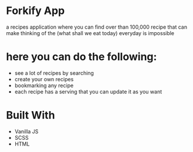 # Forkify App
a recipes application where you can find over than 100,000 recipe that can make thinking of the (what shall we eat today) everyday is impossible
# here you can do the following:
- see a lot of recipes by searching
- create your own recipes
- bookmarking any recipe
- each recipe has a serving that you can update it as you want
# Built With
- Vanilla JS
- SCSS
- HTML
